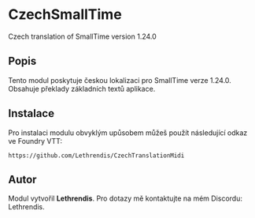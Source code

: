 
# CzechSmallTime

Czech translation of SmallTime version 1.24.0

## Popis
Tento modul poskytuje českou lokalizaci pro SmallTime verze 1.24.0. Obsahuje překlady základních textů aplikace.

## Instalace
Pro instalaci modulu obvyklým upůsobem můžeš použít následující odkaz ve Foundry VTT:

```
https://github.com/Lethrendis/CzechTranslationMidi
```

## Autor
Modul vytvořil **Lethrendis**. Pro dotazy mě kontaktujte na mém Discordu: Lethrendis.
